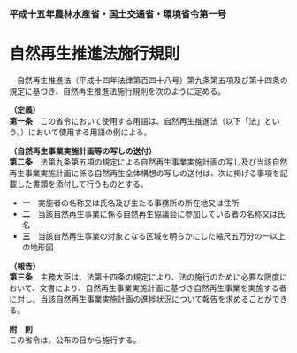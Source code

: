 ### 平成十五年農林水産省・国土交通省・環境省令第一号  
# 自然再生推進法施行規則  
　自然再生推進法（平成十四年法律第百四十八号）第九条第五項及び第十四条の規定に基づき、自然再生推進法施行規則を次のように定める。  
  
**（定義）**  
**第一条**　この省令において使用する用語は、自然再生推進法（以下「法」という。）において使用する用語の例による。  
  
**（自然再生事業実施計画等の写しの送付）**  
**第二条**　法第九条第五項の規定による自然再生事業実施計画の写し及び当該自然再生事業実施計画に係る自然再生全体構想の写しの送付は、次に掲げる事項を記載した書類を添付して行うものとする。  
* **一**　実施者の名称又は氏名及び主たる事務所の所在地又は住所  
* **二**　当該自然再生事業に係る自然再生協議会に参加している者の名称又は氏名  
* **三**　当該自然再生事業の対象となる区域を明らかにした縮尺五万分の一以上の地形図  
  
**（報告）**  
**第三条**　主務大臣は、法第十四条の規定により、法の施行のために必要な限度において、文書により、自然再生事業実施計画に基づき自然再生事業を実施する者に対し、当該自然再生事業実施計画の進捗状況について報告を求めることができる。  
  
**附　則**  
この省令は、公布の日から施行する。  
  
